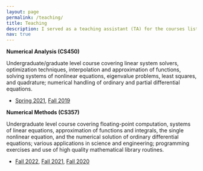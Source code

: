 ```yaml
---
layout: page
permalink: /teaching/
title: Teaching
description: I served as a teaching assistant (TA) for the courses listed below. My dutites included leading discussion sessions, holding office hours, and course content creation.
nav: true
---
```



**Numerical Analysis (CS450)**

Undergraduate/graduate level course covering linear system solvers, optimization techniques, interpolation and approximation of functions, solving systems of nonlinear equations, eigenvalue problems, least squares, and quadrature; numerical handling of ordinary and partial differential equations.
  - [Spring 2021](https://relate.cs.illinois.edu/course/cs450-s21/), [Fall 2019](https://relate.cs.illinois.edu/course/cs450-f19/)

**Numerical Methods (CS357)**

Undergraduate level course covering floating-point computation, systems of linear equations, approximation of functions and integrals, the single nonlinear equation, and the numerical solution of ordinary differential equations; various applications in science and engineering; programming exercises and use of high quality mathematical library routines.
  - [Fall 2022](https://courses.grainger.illinois.edu/cs357/sp2022/), [Fall 2021](https://courses.grainger.illinois.edu/cs357/fa2021/), [Fall 2020](https://courses.grainger.illinois.edu/cs357/fa2020/)
